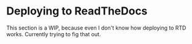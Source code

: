 # Deploying to ReadTheDocs

This section is a WIP, because even I don't know how deploying to RTD works. Currently trying to fig that out.